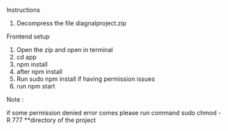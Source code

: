Instructions

1. Decompress the file diagnalproject.zip

Frontend setup
1. Open the zip and open in terminal
2. cd app
3. npm install
4. after npm install
5. Run sudo npm install if having permission issues
6. run npm start


Note : 

if some permission denied error comes please run command
sudo chmod -R 777 **directory of the project


